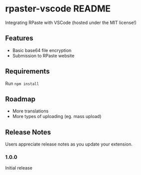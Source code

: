 # rpaster-vscode README

Integrating RPaste with VSCode (hosted under the MIT license!)

## Features

- Basic base64 file encryption
- Submission to RPaste website

## Requirements

Run `npm install`

## Roadmap

- More translations
- More types of uploading (eg. mass upload)

## Release Notes

Users appreciate release notes as you update your extension.

### 1.0.0

Initial release